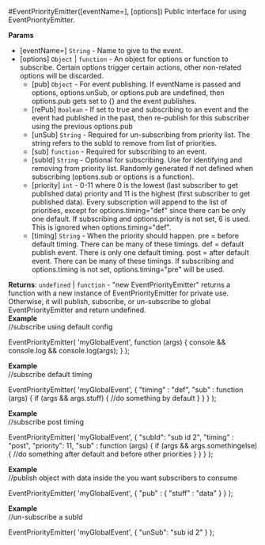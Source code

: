 <a name="EventPriorityEmitter"></a>
#EventPriorityEmitter([eventName=], [options])
Public interface for using EventPriorityEmitter.

**Params**

- \[eventName=\] `String` - Name to give to the event.  
- \[options\] `Object` | `function` - An object for options or function to subscribe. Certain options                                               trigger certain actions, other non-related options will be discarded.  
  - \[pub\] `Object` - For event publishing. If eventName is passed                                               and options, options.unSub, or options.pub are undefined,                                               then options.pub gets set to {} and the event publishes.  
  - \[rePub\] `Boolean` - If set to true and subscribing to an event and the event had                                               published in the past, then re-publish for this subscriber                                               using the previous options.pub  
  - \[unSub\] `String` - Required for un-subscribing from priority list.                                               The string refers to the subId to remove from list of priorities.  
  - \[sub\] `function` - Required for subscribing to an event.  
  - \[subId\] `String` - Optional for subscribing. Use for identifying and removing                                               from priority list. Randomly generated if not defined when                                               subscribing (options.sub or options is a function).  
  - \[priority\] `int` - 0-11 where 0 is the lowest (last subscriber to get published data) priority                                                and 11 is the highest (first subscriber to get published data).                                                Every subscription will append to the list of priorities,                                                except for options.timing="def" since there can be only one default.                                               If subscribing and options.priority is not set, 6 is used.                                               This is ignored when options.timing="def".  
  - \[timing\] `String` - When the priority should happen.                                               pre = before default timing. There can be many of these timings.                                               def = default publish event. There is only one default timing.                                               post = after default event. There can be many of these timings.                                               If subscribing and options.timing is not set,                                               options.timing="pre" will be used.  

**Returns**: `undefined` | `function` - "new EventPriorityEmitter" returns a function with a new                                               instance of EventPriorityEmitter for private use.                                               Otherwise, it will publish, subscribe, or un-subscribe to                                               global EventPriorityEmitter and return undefined.  
**Example**  
//subscribe using default configEventPriorityEmitter(   'myGlobalEvent',   function (args) {     console && console.log && console.log(args);   });

**Example**  
//subscribe default timingEventPriorityEmitter(   'myGlobalEvent',   {      "timing" : "def",      "sub" : function (args) {         if (args && args.stuff) {            //do something by default         }      }   });

**Example**  
//subscribe post timingEventPriorityEmitter(   'myGlobalEvent',   {      "subId": "sub id 2",      "timing" : "post",      "priority": 11,      "sub" : function (args) {         if (args && args.somethingelse) {             //do something after default and before other priorities         }      }   });

**Example**  
//publish object with data inside the you want subscribers to consumeEventPriorityEmitter(   'myGlobalEvent',   {     "pub" : {         "stuff" : "data"     }   });

**Example**  
//un-subscribe a subIdEventPriorityEmitter(   'myGlobalEvent',   {      "unSub": "sub id 2"   });

